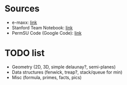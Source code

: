 <h1>Sources</h1>

* e-maxx: [link](http://e-maxx.ru)
* Stanford Team Notebook: [link](http://www.stanford.edu/~liszt90/acm/notebook.html)
* PermSU Code (Google Code): [link](http://code.google.com/p/permsu-code/source/browse/trunk/acm/)

<h1>TODO list</h1>

* Geometry (2D, 3D, simple delaunay?, semi-planes)
* Data structures (fenwick, treap?, stack/queue for min)
* Misc (formula, primes, facts, pics)
